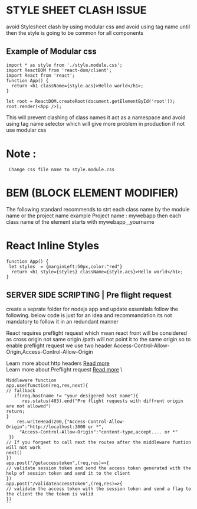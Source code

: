 # STYLE SHEET CLASH ISSUE 
avoid Stylesheet clash by using modular css and avoid using tag name until then the style is going to be common for all components

## Example of Modular css 

```
import * as style from './style.module.css';
import ReactDOM from 'react-dom/client';
import React from 'react';
function App() {
  return <h1 className={style.acs}>Hello world</h1>;
}

let root = ReactDOM.createRoot(document.getElementById('root'));
root.render(<App />);
```
This will prevent clashing of class names it act as a namespace and avoid using tag name selector which will give more problem in production 
if not use modular css

# Note :
     Change css file name to style.module.css

# BEM (BLOCK ELEMENT MODIFIER)
The following standard recommends to strt each class name by the module name or the project name example Project name : mywebapp then each
class name of the element starts with mywebapp__yourname

# React Inline Styles 
```
function App() {
 let styles  = {marginLeft:50px,color:"red"}
  return <h1 style={styles} className={style.acs}>Hello world</h1>;
}
```

## SERVER SIDE SCRIPTING  | Pre flight request
create a seprate folder for nodejs app and update essentials follow the following. below code is just for an idea and recommandation 
its not mandatory to follow it in an redundant manner

React requires preflight request which mean react front will be considered as cross origin not same origin  /path will not point it to the same origin so to enable preflight request we use two header Access-Control-Allow-Origin,Access-Control-Allow-Origin

Learn more about http headers [Read more](https://developer.mozilla.org/en-US/docs/Web/HTTP/Headers) \
Learn more about Preflight request [Read more](https://developer.mozilla.org/en-US/docs/Glossary/Preflight_request) \
```
Middleware function 
app.use(function(req,res,next){
// fallback
   if(req.hostname != "your desigered host name"){
      res.status(403).end("Pre flight requests with diffrent origin are not allowed")
return;
}
    res.writeHead(200,{"Access-Control-Allow-Origin":"http://localhost:3000 or *",
     "Access-Control-Allow-Origin":"content-type,accept.... or *"
 })
// If you forgeet to call next the routes after the middleware funtion will not work
next()
})
app.post("/getaccesstoken",(req,res)=>{
// validate session token and send the access token generated with the help of session token and send it to the client
})
app.post("/validateaccesstoken",(req,res)=>{
// validate the access token with the session token and send a flag to the client the the token is valid
})
``
